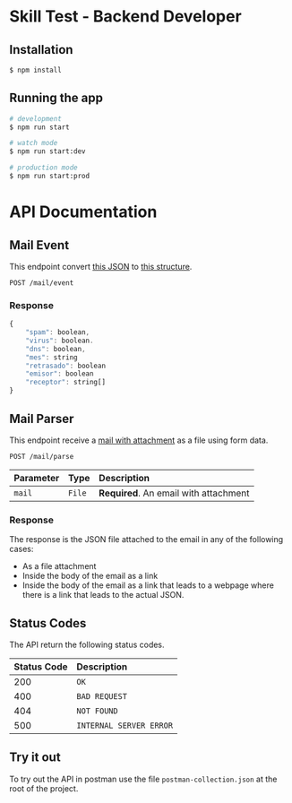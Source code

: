 # Skill Test - Backend Developer

## Installation

```bash
$ npm install
```

## Running the app

```bash
# development
$ npm run start

# watch mode
$ npm run start:dev

# production mode
$ npm run start:prod
```

# API Documentation

## Mail Event

This endpoint convert [this JSON](https://github.com/aws/aws-lambda-go/blob/main/events/testdata/ses-sns-event.json) to [this structure](https://pastebin.com/bNgAT6Rp).

```http
POST /mail/event
```

### Response

```javascript
{
    "spam": boolean,
    "virus": boolean.
    "dns": boolean,
    "mes": string
    "retrasado": boolean
    "emisor": boolean
    "receptor": string[]
}
```

## Mail Parser

This endpoint receive a [mail with attachment](https://support.google.com/mail/answer/9261412?hl=en) as a file using form data.

```http
POST /mail/parse
```

| Parameter | Type   | Description                            |
| :-------- | :----- | :------------------------------------- |
| `mail`    | `File` | **Required**. An email with attachment |

### Response

The response is the JSON file attached to the email in any of the following cases:

- As a file attachment
- Inside the body of the email as a link
- Inside the body of the email as a link that leads to a webpage where there is a link that leads to the actual JSON.

## Status Codes

The API return the following status codes.

| Status Code | Description             |
| :---------- | :---------------------- |
| 200         | `OK`                    |
| 400         | `BAD REQUEST`           |
| 404         | `NOT FOUND`             |
| 500         | `INTERNAL SERVER ERROR` |

## Try it out

To try out the API in postman use the file
`postman-collection.json` at the root of the project.
